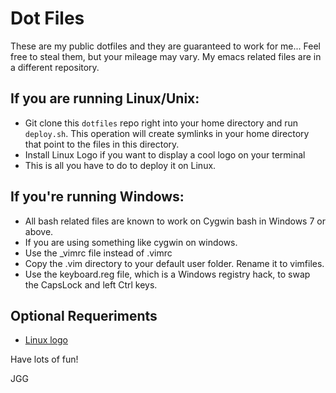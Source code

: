 # Dot Files

These are my public dotfiles and they are guaranteed to work for me... Feel free
to steal them, but your mileage may vary. My emacs related files are in a
different repository.

## If you are running Linux/Unix:

- Git clone this `dotfiles` repo right into your home directory and run
  `deploy.sh`. This operation will create symlinks in your home directory that
  point to the files in this directory.
- Install Linux Logo if you want to display a cool logo on your terminal
- This is all you have to do to deploy it on Linux.

## If you're running Windows:

- All bash related files are known to work on Cygwin bash in Windows 7 or
  above.
- If you are using something like cygwin on windows.
- Use the _vimrc file instead of .vimrc
- Copy the .vim directory to your default user folder. Rename it to vimfiles.
- Use the keyboard.reg file, which is a Windows registry hack, to swap the
  CapsLock and left Ctrl keys.

## Optional Requeriments

- [Linux logo](http://www.deater.net/weave/vmwprod/linux_logo/)


Have lots of fun!

JGG
